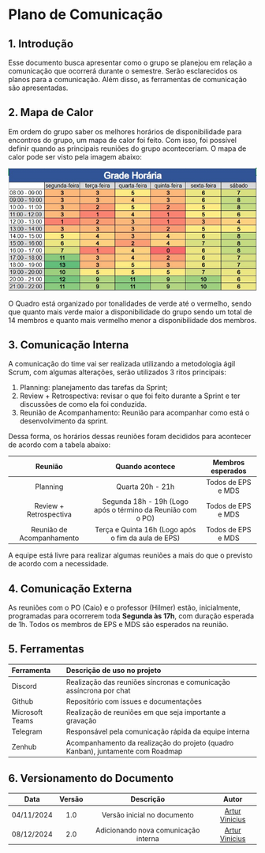 # Plano de Comunicação 

## 1. Introdução

Esse documento busca apresentar como o grupo se planejou em relação a comunicação que ocorrerá durante o semestre. Serão esclarecidos os planos para a comunicação. Além disso, as ferramentas de comunicação são apresentadas.

## 2. Mapa de Calor

Em ordem do grupo saber os melhores horários de disponibilidade para encontros do grupo, um mapa de calor foi feito. Com isso, foi possível definir quando as principais reuniões do grupo aconteceriam. O mapa de calor pode ser visto pela imagem abaixo:

![HeatMap](../assets/Mapa_de_Calor.jpg)

O Quadro está organizado por tonalidades de verde até o vermelho, sendo que quanto mais verde maior a disponibilidade do grupo sendo um total de 14 membros e quanto mais vermelho menor a disponibilidade dos membros.

## 3. Comunicação Interna

A comunicação do time vai ser realizada utilizando a metodologia ágil Scrum, com algumas alterações, serão utilizados 3 ritos principais:

1. Planning: planejamento das tarefas da Sprint;
2. Review + Retrospectiva: revisar o que foi feito durante a Sprint e ter discussões de como ela foi conduzida.
3. Reunião de Acompanhamento: Reunião para acompanhar como está o desenvolvimento da sprint.

Dessa forma, os horários dessas reuniões foram decididos para acontecer de acordo com a tabela abaixo:

| Reunião | Quando acontece | Membros esperados |
| :-----: | :-------------: | :---------------: |
| Planning | Quarta 20h - 21h | Todos de EPS e MDS |
| Review + Retrospectiva | Segunda 18h - 19h (Logo após o término da Reunião com o PO) | Todos de EPS e MDS |
| Reunião de Acompanhamento| Terça e Quinta 16h (Logo após o fim da aula de EPS) | Todos de EPS e MDS |

A equipe está livre para realizar algumas reuniões a mais do que o previsto de acordo com a necessidade.

## 4. Comunicação Externa

As reuniões com o PO (Caio) e o professor (Hilmer) estão, inicialmente, programadas para ocorrerem toda **Segunda às 17h**, com duração esperada de 1h. Todos os membros de EPS e MDS são esperados na reunião.

## 5. Ferramentas

| Ferramenta | Descrição de uso no projeto |
| :--------- | :-------------------------- |
| Discord | Realização das reuniões síncronas e comunicação assíncrona por chat |
| Github | Repositório com issues e documentações |
| Microsoft Teams | Realização de reuniões em que seja importante a gravação |
| Telegram | Responsável pela comunicação rápida da equipe interna |
| Zenhub | Acompanhamento da realização do projeto (quadro Kanban), juntamente com Roadmap |

## 6. Versionamento do Documento

| Data | Versão | Descrição | Autor |
| :-----: | :-------------: | :---------------: | :-: |
| 04/11/2024 | 1.0 | Versão inicial no documento | [Artur Vinicius](https://github.com/ArturVinicius) |
| 08/12/2024 | 2.0 | Adicionando nova comunicação interna | [Artur Vinicius](https://github.com/ArturVinicius) |
